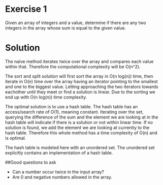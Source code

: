 # Exercise 1
Given an array of integers and a value, determine if there are any two integers in the array whose sum is equal to the given value.


# Solution

The naive method iterates twice over the array and compares each value within that. Therefore the computational complexity will be O(n^2).

The sort and split solution will first sort the array in O(n log(n)) time, then iterate in O(n) time over the array having an iterator pointing to the smallest and one to the biggest value. Letting approaching the two iterators towards eachother until they meet or find a solution is linear. Due to the sorting we end up with O(n log(n)) time complexity.

The optimal solution is to use a hash table. The hash table has an access/search rate of O(1), meaning constant. Iterating over the set, querying the difference of the sum and the element we are looking at in the hash table will indicate if there is a solution or not within linear time. If no solution is found, we add the element we are looking at currently to the hash table. Therefore this whole method has a time complexity of O(n) and is optimal. 

The hash table is modeled here with an unordered set. The unordered set explicitly contains an implementation of a hash table.

##Good questions to ask
- Can a number occur twice in the input array?
- Are 0 and negative numbers allowed in the array.
